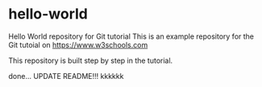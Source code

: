 # hello-world
Hello World repository for Git tutorial
This is an example repository for the Git tutoial on https://www.w3schools.com

This repository is built step by step in the tutorial.

done...
UPDATE README!!!
kkkkkk
